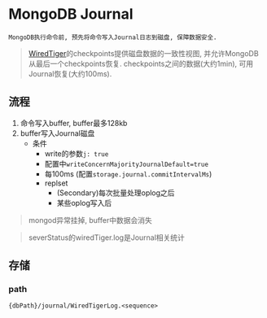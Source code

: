 # MongoDB Journal

    MongoDB执行命令前, 预先将命令写入Journal日志到磁盘, 保障数据安全.

> [WiredTiger](mongodb-wiredtiger.md)的checkpoints提供磁盘数据的一致性视图, 并允许MongoDB从最后一个checkpoints恢复. checkpoints之间的数据(大约1min), 可用Journal恢复(大约100ms).

## 流程

1. 命令写入buffer, buffer最多128kb
2. buffer写入Journal磁盘
    - 条件
      - write的参数`j: true`
      - 配置中`writeConcernMajorityJournalDefault=true`
      - 每100ms (配置`storage.journal.commitIntervalMs`)
      - replset
        - (Secondary)每次批量处理oplog之后
        - 某些oplog写入后

> mongod异常挂掉, buffer中数据会消失

> severStatus的wiredTiger.log是Journal相关统计

## 存储

### path

    {dbPath}/journal/WiredTigerLog.<sequence>